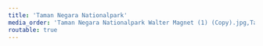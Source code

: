 ```yaml
---
title: 'Taman Negara Nationalpark'
media_order: 'Taman Negara Nationalpark Walter Magnet (1) (Copy).jpg,Taman Negara Nationalpark Walter Magnet (2) (Copy).jpg,Taman Negara Nationalpark Walter Magnet (3) (Copy).jpg,Taman Negara Nationalpark Walter Magnet (4) (Copy).jpg,Taman Negara Nationalpark Walter Magnet (5) (Copy).jpg,Taman Negara Nationalpark Walter Magnet (6) (Copy).jpg,Taman Negara Nationalpark Walter Magnet (7) (Copy).jpg,Taman Negara Nationalpark Walter Magnet (8) (Copy).jpg,Taman Negara Nationalpark Walter Magnet (9) (Copy).jpg,Taman Negara Nationalpark Walter Magnet (10) (Copy).jpg,Taman Negara Nationalpark Walter Magnet (11) (Copy).jpg,Taman Negara Nationalpark Walter Magnet (12) (Copy).jpg,Taman Negara Nationalpark Walter Magnet (13) (Copy).jpg,Taman Negara Nationalpark Walter Magnet (14) (Copy).jpg,Taman Negara Nationalpark Walter Magnet (15) (Copy).jpg,Taman Negara Nationalpark Walter Magnet (16) (Copy).jpg,Taman Negara Nationalpark Walter Magnet (17) (Copy).jpg,Taman Negara Nationalpark Walter Magnet (18) (Copy).jpg,Taman Negara Nationalpark Walter Magnet (19) (Copy).jpg,Taman Negara Nationalpark Walter Magnet (20) (Copy).jpg'
routable: true
---
```


